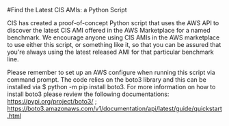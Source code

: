 #Find the Latest CIS AMIs: a Python Script

CIS has created a proof-of-concept Python script that uses the AWS API to discover the latest CIS AMI offered in the AWS Marketplace for a named benchmark. 
We encourage anyone using CIS AMIs in the AWS marketplace to use either this script, or something like it, so that you can be assured that you're always using the latest released AMI for that particular benchmark line.

Please remember to set up an AWS configure when running this script via command prompt. The code relies on the boto3 library and this can be installed via $ python -m pip install boto3.
For more information on how to install boto3 please review the following documentations: https://pypi.org/project/boto3/ ; https://boto3.amazonaws.com/v1/documentation/api/latest/guide/quickstart.html
